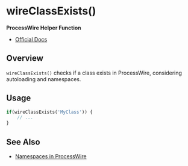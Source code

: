 # wireClassExists()

**ProcessWire Helper Function**

- [Official Docs](https://processwire.com/api/ref/wireclassexists/)

## Overview

`wireClassExists()` checks if a class exists in ProcessWire, considering autoloading and namespaces.

## Usage

```php
if(wireClassExists('MyClass')) {
    // ...
}
```

## See Also
- [Namespaces in ProcessWire](https://processwire.com/docs/modules/namespaces/)
